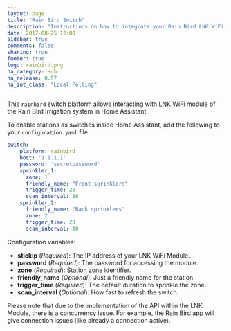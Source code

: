 ```yaml
---
layout: page
title: "Rain Bird Switch"
description: "Instructions on how to integrate your Rain Bird LNK WiFi Module as Switches within Home Assistant."
date: 2017-08-25 12:00
sidebar: true
comments: false
sharing: true
footer: true
logo: rainbird.png
ha_category: Hub
ha_release: 0.57
ha_iot_class: "Local Polling"
---
```


This `rainbird` switch platform allows interacting with [LNK WiFi](http://www.rainbird.com/landscape/products/controllers/LNK-WiFi.htm) module of the Rain Bird Irrigation system in Home Assistant.

To enable stations as switches inside Home Assistant, add the following to your `configuration.yaml` file:

```yaml
switch:
    platform: rainbird
    host: '1.1.1.1'
    password: 'secretpassword'
    sprinkler_1:
      zone: 1
      friendly_name: "Front sprinklers"
      trigger_time: 20
      scan_interval: 10
    sprinkler_2:
      friendly_name: "Back sprinklers"
      zone: 2
      trigger_time: 20
      scan_interval: 10
```

Configuration variables:

- **stickip** (*Required*): The IP address of your LNK WiFi Module.
- **password** (*Required*): The password for accessing the module.
- **zone** (*Required*): Station zone identifier.
- **friendly_name** (*Optional*): Just a friendly name for the station.
- **trigger_time** (*Required*): The default duration to sprinkle the zone.
- **scan_interval** (*Optional*): How fast to refresh the switch.

Please note that due to the implementation of the API within the LNK Module, there is a concurrency issue. For example, the Rain Bird app will give connection issues (like already a connection active).

